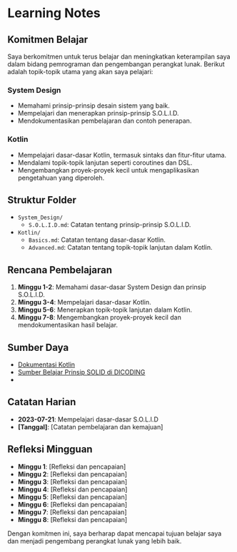 # Learning Notes

## Komitmen Belajar

Saya berkomitmen untuk terus belajar dan meningkatkan keterampilan saya dalam bidang pemrograman dan pengembangan perangkat lunak. Berikut adalah topik-topik utama yang akan saya pelajari:

### System Design
- Memahami prinsip-prinsip desain sistem yang baik.
- Mempelajari dan menerapkan prinsip-prinsip S.O.L.I.D.
- Mendokumentasikan pembelajaran dan contoh penerapan.

### Kotlin
- Mempelajari dasar-dasar Kotlin, termasuk sintaks dan fitur-fitur utama.
- Mendalami topik-topik lanjutan seperti coroutines dan DSL.
- Mengembangkan proyek-proyek kecil untuk mengaplikasikan pengetahuan yang diperoleh.

## Struktur Folder
- `System_Design/`
  - `S.O.L.I.D.md`: Catatan tentang prinsip-prinsip S.O.L.I.D.
- `Kotlin/`
  - `Basics.md`: Catatan tentang dasar-dasar Kotlin.
  - `Advanced.md`: Catatan tentang topik-topik lanjutan dalam Kotlin.

## Rencana Pembelajaran
1. **Minggu 1-2**: Memahami dasar-dasar System Design dan prinsip S.O.L.I.D.
2. **Minggu 3-4**: Mempelajari dasar-dasar Kotlin.
3. **Minggu 5-6**: Menerapkan topik-topik lanjutan dalam Kotlin.
4. **Minggu 7-8**: Mengembangkan proyek-proyek kecil dan mendokumentasikan hasil belajar.

## Sumber Daya
- [Dokumentasi Kotlin](https://kotlinlang.org/docs/home.html)
- [Sumber Belajar Prinsip SOLID di DICODING](https://www.dicoding.com/academies/169-belajar-prinsip-pemrograman-solid)
- 

## Catatan Harian
- **2023-07-21**: Mempelajari dasar-dasar S.O.L.I.D
- **[Tanggal]**: [Catatan pembelajaran dan kemajuan]

## Refleksi Mingguan
- **Minggu 1**: [Refleksi dan pencapaian]
- **Minggu 2**: [Refleksi dan pencapaian]
- **Minggu 3**: [Refleksi dan pencapaian]
- **Minggu 4**: [Refleksi dan pencapaian]
- **Minggu 5**: [Refleksi dan pencapaian]
- **Minggu 6**: [Refleksi dan pencapaian]
- **Minggu 7**: [Refleksi dan pencapaian]
- **Minggu 8**: [Refleksi dan pencapaian]

Dengan komitmen ini, saya berharap dapat mencapai tujuan belajar saya dan menjadi pengembang perangkat lunak yang lebih baik.
